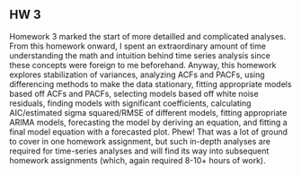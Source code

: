 ## HW 3

Homework 3 marked the start of more detailled and complicated analyses. From this homework onward, I spent an extraordinary amount of time understanding the math and intuition behind time series analysis since these concepts were foreign to me beforehand. Anyway, this homework explores stabilization of variances, analyzing ACFs and PACFs, using differencing methods to make the data stationary, fitting appropriate models based off ACFs and PACFs, selecting models based off white noise residuals, finding models with significant coefficients, calculating AIC/estimated sigma squared/RMSE of different models, fitting appropriate ARIMA models, forecasting the model by deriving an equation, and fitting a final model equation with a forecasted plot. Phew! That was a lot of ground to cover in one homework assignment, but such in-depth analyses are required for time-series analyses and will find its way into subsequent homework assignments (which, again required 8-10+ hours of work).
